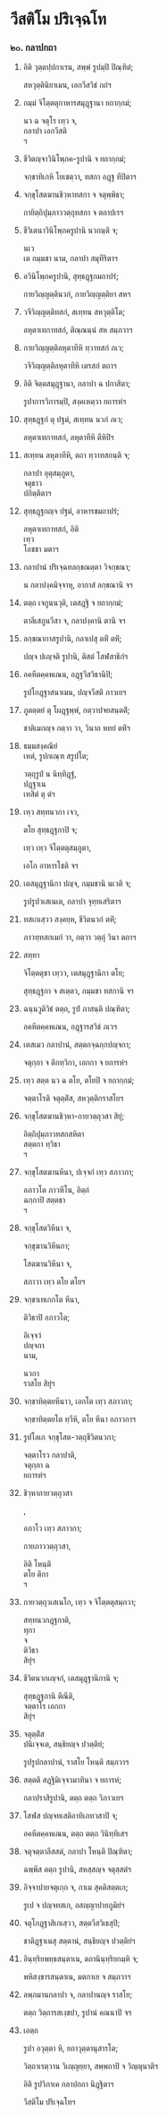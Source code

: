 <h1>วีสติโม ปริเจฺฉโท</h1>
<h3>๒๐. กลาปกถา</h3>
<ol>
<li>
อิติ  
วุตฺตปฺปกาเรน, สพฺพํ รูปมฺปิ ปิณฺฑิตํ;  
  
สหวุตฺตินิยาเมน, เอกวีสวิธํ กถํฯ  
</li>
  
<li>
กมฺมํ จิโตฺตตุกาหารสมุฎฺฐานา ยถากฺกมํ;  
  
นว ฉ จตุโร เทฺว จ,  
กลาปา เอกวีสติ  
ฯ  
</li>
  
<li>
ชีวิตญฺจาวินิโพฺภค-รูปานิ จ ยถากฺกมํ;  
  
จกฺขาทิเกหิ โยเชตฺวา, ทสกา อฎฺฐ ทีปิตาฯ  
</li>
  
<li>
จกฺขุโสตฆานชิวฺหาทสกา จ จตุพฺพิธา;  
  
กายิตฺถิปุมฺภาววตฺถุทสกา จ ตถาปเรฯ  
</li>
  
<li>
ชีวิเตนาวินิโพฺภครูปานิ นวกนฺติ จ;  
  
นเว  
เต กมฺมชา นาม, กลาปา สมุทีริตาฯ  
</li>
  
<li>
อวินิโพฺภครูปานิ, สุทฺธฎฺฐกมถาปรํ;  
  
กายวิญฺญตฺตินวกํ, กายวิญฺญตฺติยา สหฯ  
</li>
  
<li>
วจีวิญฺญตฺติทสกํ, สเทฺทน สหวุตฺติโต;  
  
ลหุตาเทกาทสกํ, ติณฺณนฺนํ สห สมฺภวาฯ  
</li>
  
<li>
กายวิญฺญตฺติลหุตาทีหิ ทฺวาทสกํ ภเว;  
  
วจีวิญฺญตฺติลหุตาทีหิ เตรสกํ ตถาฯ  
</li>
  
<li>
อิติ จิตฺตสมุฎฺฐานา, กลาปา  
ฉ  
ปกาสิตา;  
  
รูปาการวิการมฺปิ, สงฺคเหตฺวา ยถารหํฯ  
</li>
  
<li>
สุทฺธฎฺฐกํ  
ตุ ปฐมํ, สเทฺทน นวกํ ภเว;  
  
ลหุตาเทกาทสกํ, ลหุตาทีหิ ตีหิปิฯ  
</li>
  
<li>
สเทฺทน  
ลหุตาทีหิ, ตถา ทฺวาทสกนฺติ จ;  
  
กลาปา อุตุสมฺภูตา,  
จตุธาว  
ปกิตฺติตาฯ  
</li>
  
<li>
สุทฺธฎฺฐกญฺจ ปฐมํ, อาหารชมถาปรํ;  
  
ลหุตาเทกาทสกํ, อิติ  
เทฺว  
โอชชา มตาฯ  
</li>
  
<li>
กลาปานํ ปริเจฺฉทลกฺขณตฺตา วิจกฺขณา;  
  
น กลาปงฺคมิจฺจาหุ, อากาสํ ลกฺขณานิ จฯ  
</li>
  
<li>
ตตฺถ เจกูนนวุติ, เตสฎฺฐิ จ ยถากฺกมํ;  
  
ตาลีเสกูนวีสา จ, กลาปงฺคานิ ตานิ จฯ  
</li>
  
<li>
ลกฺขณากาสรูปานิ, กลาเปสุ ตหิํ ตหิํ;  
  
ปญฺจ ปเญฺจติ รูปานิ, ติสตํ โสฬสาธิกํฯ  
</li>
  
<li>
อคหีตคฺคหเณน, อฎฺฐวีสวิธานิปิ;  
  
รูปโกฎฺฐาสนาเมน, ปญฺจวีสติ ภาวเยฯ  
</li>
  
<li>
ภูตตฺตยํ ตุ โผฎฺฐพฺพํ, กตฺวาปจยสนฺตติํ;  
  
ชาติเมกญฺจ กตฺวา วา, วินาถ หทยํ ตหิํฯ  
</li>
  
<li>
  
ธมฺมสงฺคณิยํ  
เหตํ, รูปกเณฺฑ สรูปโต;  
  
วตฺถุรูปํ น นิทฺทิฎฺฐํ,  
ปฎฺฐาเน  
เทสิตํ ตุ ตํฯ  
</li>
  
<li>
เทฺว สทฺทนวกา เจว,  
  
ตโย สุทฺธฎฺฐกาปิ จ;  
  
เทฺว เทฺว จิโตฺตตุสมฺภูตา,  
  
เอโก อาหารโชติ จฯ  
</li>
  
<li>
เตสมุฎฺฐานิกา ปญฺจ, กมฺมชานิ นเวติ จ;  
  
รูปรูปวเสเนเต, กลาปา จุทฺทเสริตาฯ  
</li>
  
<li>
ทสเกเสฺวว สงฺคยฺห, ชีวิตนวกํ ตหิํ;  
  
ภาวทฺทสกเมกํ วา, กตฺวา วตฺถุํ วินา ตถาฯ  
</li>
  
<li>
สทฺทา  
  
จิโตฺตตุชา เทฺวว, เตสมุฎฺฐานิกา ตโย;  
  
สุทฺธฎฺฐกา จ สเตฺตว, กมฺมชา ทสกานิ จฯ  
</li>
  
<li>
ฉนฺนวูติวิธํ ตตฺถ, รูปํ ภาสนฺติ ปณฺฑิตา;  
  
อคหีตคฺคหเณน, อฎฺฐารสวิธํ ภเวฯ  
</li>
  
<li>
เตสเมว กลาปานํ, สตฺตกจฺฉกฺกปญฺจกา;  
  
จตุกฺกา จ ติกทฺวิกา, เอกกา จ ยถารหํฯ  
</li>
  
<li>
เทฺว สตฺต นว ฉ ตโย, ตโยปิ จ ยถากฺกมํ;  
  
จตฺตาโรติ จตุตฺติํส, สหวุตฺติกราสโยฯ  
</li>
  
<li>
จกฺขุโสตฆานชิวฺหา-กายวตฺถุวสา สิยุํ;  
  
อิตฺถิปุมฺภาวทสกสหิตา  
สตฺตกา ทฺวิธา  
ฯ  
</li>
  
<li>
จกฺขุโสตฆานหีนา, ปเจฺจกํ เทฺว สภาวกา;  
  
อภาวโต ภาวหีโน, อิตฺถํ  
ฉกฺกาปิ สตฺตธา  
ฯ  
</li>
  
<li>
จกฺขุโสตวิหีนา จ,  
  
จกฺขุฆานวิหีนกา;  
  
โสตฆานวิหีนา จ,  
  
สภาวา เทฺว ตโย ตโยฯ  
</li>
  
<li>
จกฺขาเทเกกโต หีนา,  
  
ติวิธาปิ อภาวโต;  
  
อิเจฺจวํ  
ปญฺจกา  
นาม,  
  
นวกา  
ราสโย สิยุํฯ  
</li>
  
<li>
จกฺขาทิตฺตยหีนาว, เอกโต เทฺว สภาวกา;  
  
จกฺขาทิตฺตยโต ทฺวีหิ, ตโย หีนา อภาวกาฯ  
</li>
  
<li>
รูปโลเก จกฺขุโสต-วตฺถุชีวิตนวกา;  
  
จตฺตาโรว กลาปาติ,  
จตุกฺกา ฉ  
ยถารหํฯ  
</li>
  
<li>
ชิวฺหากายวตฺถุวสา  
  
,  
  
อภาโว เทฺว สภาวกา;  
  
กายภาววตฺถุวสา,  
  
อิติ โหนฺติ  
ตโย ติกา  
ฯ  
</li>
  
<li>
กายวตฺถุวเสเนโก, เทฺว จ จิโตฺตตุสมฺภวา;  
  
สทฺทนวกฎฺฐกาติ,  
ทุกา  
จ  
ติวิธา  
สิยุํฯ  
</li>
  
<li>
ชีวิตนวกเญฺจกํ, เตสมุฎฺฐานิกานิ จ;  
  
สุทฺธฎฺฐกานิ ตีณีติ,  
จตฺตาโร เอกกา  
สิยุํฯ  
</li>
  
<li>
  
จตุตฺติํส  
ปนิเจฺจเต, สนฺธิยญฺจ ปวตฺติยํ;  
  
รูปรูปกลาปานํ, ราสโย โหนฺติ สมฺภวาฯ  
</li>
  
<li>
สตฺตติ สฎฺฐิมิเจฺจวมาทินา จ ยถารหํ;  
  
กลาปราสิรูปานิ, ตตฺถ ตตฺถ วิภาวเยฯ  
</li>
  
<li>
โสฬส ปญฺจทเสติอาทิเภทวสาปิ จ;  
  
อคหีตคฺคหเณน, ตตฺถ ตตฺถ วินิทฺทิเสฯ  
</li>
  
<li>
จตุจตฺตาลีสสตํ, กลาปา โหนฺติ ปิณฺฑิตา;  
  
ฉพฺพีส ตตฺถ รูปานิ, สหสฺสญฺจ จตุสฺสตํฯ  
</li>
  
<li>
อิจฺจาปายจตุเกฺก จ, กาเม สุคติสตฺตเก;  
  
รูเป จ ปญฺจทสเก, อสญฺญาปายภูมิยํฯ  
</li>
  
<li>
จตุโกฎฺฐาสิเกเสฺวว, สตฺตวีสวิเธสุปิ;  
  
ชาติฎฺฐาเนสุ สตฺตานํ, สนฺธิยญฺจ ปวตฺติยํฯ  
</li>
  
<li>
อินฺทฺริยพทฺธสนฺตาเน, ตถานินฺทฺริยกมฺหิ จ;  
  
พหิสงฺขารสนฺตาเน, มตกาเย จ สมฺภวาฯ  
</li>
  
<li>
ลพฺภมานกลาปา จ, กลาปานญฺจ ราสโย;  
  
ตตฺถ วิตฺถารสเงฺขปา, รูปานํ คณนาปิ จฯ  
</li>
  
<li>
เอตฺถ  
  
รูปา อวุตฺตา หิ, ยถาวุตฺตานุสารโต;  
  
วิตฺถาเรตฺวาน วิเญฺญยฺยา, สพฺพถาปิ จ วิญฺญุนาติฯ  
</li>
  
อิติ รูปวิภาเค กลาปกถา นิฎฺฐิตาฯ  
</li>
  
วีสติโม ปริเจฺฉโทฯ  
</li>
  
  
  
  
  